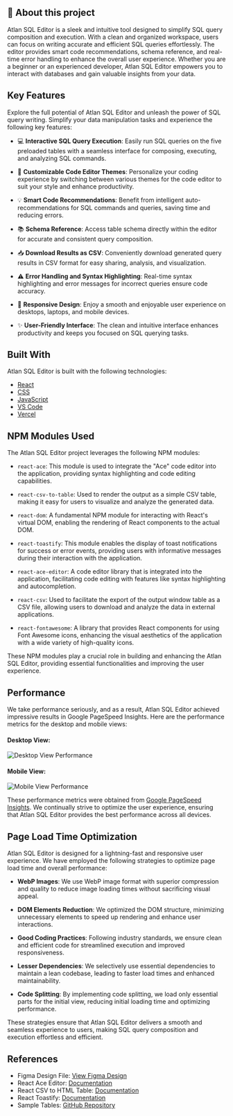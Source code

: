 ## 🚀 About this project

Atlan SQL Editor is a sleek and intuitive tool designed to simplify SQL query composition and execution. With a clean and organized workspace, users can focus on writing accurate and efficient SQL queries effortlessly. The editor provides smart code recommendations, schema reference, and real-time error handling to enhance the overall user experience. Whether you are a beginner or an experienced developer, Atlan SQL Editor empowers you to interact with databases and gain valuable insights from your data.

## Key Features

Explore the full potential of Atlan SQL Editor and unleash the power of SQL query writing. Simplify your data manipulation tasks and experience the following key features:

- 💻 **Interactive SQL Query Execution**: Easily run SQL queries on the five preloaded tables with a seamless interface for composing, executing, and analyzing SQL commands.

- 🎨 **Customizable Code Editor Themes**: Personalize your coding experience by switching between various themes for the code editor to suit your style and enhance productivity.

- 💡 **Smart Code Recommendations**: Benefit from intelligent auto-recommendations for SQL commands and queries, saving time and reducing errors.

- 📚 **Schema Reference**: Access table schema directly within the editor for accurate and consistent query composition.

- 📥 **Download Results as CSV**: Conveniently download generated query results in CSV format for easy sharing, analysis, and visualization.

- ⚠️ **Error Handling and Syntax Highlighting**: Real-time syntax highlighting and error messages for incorrect queries ensure code accuracy.

- 📱 **Responsive Design**: Enjoy a smooth and enjoyable user experience on desktops, laptops, and mobile devices.

- ✨ **User-Friendly Interface**: The clean and intuitive interface enhances productivity and keeps you focused on SQL querying tasks.

## Built With

Atlan SQL Editor is built with the following technologies:

- [React](https://react.dev/)
- [CSS](https://developer.mozilla.org/en-US/docs/Web/CSS)
- [JavaScript](https://developer.mozilla.org/en-US/docs/Web/JavaScript)
- [VS Code](https://code.visualstudio.com/)
- [Vercel](https://vercel.com/)

## NPM Modules Used

The Atlan SQL Editor project leverages the following NPM modules:

- `react-ace`: This module is used to integrate the "Ace" code editor into the application, providing syntax highlighting and code editing capabilities.

- `react-csv-to-table`: Used to render the output as a simple CSV table, making it easy for users to visualize and analyze the generated data.

- `react-dom`: A fundamental NPM module for interacting with React's virtual DOM, enabling the rendering of React components to the actual DOM.

- `react-toastify`: This module enables the display of toast notifications for success or error events, providing users with informative messages during their interaction with the application.

- `react-ace-editor`: A code editor library that is integrated into the application, facilitating code editing with features like syntax highlighting and autocompletion.

- `react-csv`: Used to facilitate the export of the output window table as a CSV file, allowing users to download and analyze the data in external applications.

- `react-fontawesome`: A library that provides React components for using Font Awesome icons, enhancing the visual aesthetics of the application with a wide variety of high-quality icons.

These NPM modules play a crucial role in building and enhancing the Atlan SQL Editor, providing essential functionalities and improving the user experience.

## Performance

We take performance seriously, and as a result, Atlan SQL Editor achieved impressive results in Google PageSpeed Insights. Here are the performance metrics for the desktop and mobile views:

#### Desktop View:
![Desktop View Performance](https://i.ibb.co/nDKB26Q/desktop-view.png)

#### Mobile View:
![Mobile View Performance](https://i.ibb.co/P4WK0WC/mv-2.png)

These performance metrics were obtained from [Google PageSpeed Insights](https://pagespeed.web.dev/analysis/https-atlan-sql-editor-git-main-iamkrati22-vercel-app/93oqrn4v92?form_factor=desktop). We continually strive to optimize the user experience, ensuring that Atlan SQL Editor provides the best performance across all devices.

## Page Load Time Optimization

Atlan SQL Editor is designed for a lightning-fast and responsive user experience. We have employed the following strategies to optimize page load time and overall performance:

- **WebP Images**: We use WebP image format with superior compression and quality to reduce image loading times without sacrificing visual appeal.

- **DOM Elements Reduction**: We optimized the DOM structure, minimizing unnecessary elements to speed up rendering and enhance user interactions.

- **Good Coding Practices**: Following industry standards, we ensure clean and efficient code for streamlined execution and improved responsiveness.

- **Lesser Dependencies**: We selectively use essential dependencies to maintain a lean codebase, leading to faster load times and enhanced maintainability.

- **Code Splitting**: By implementing code splitting, we load only essential parts for the initial view, reducing initial loading time and optimizing performance.

These strategies ensure that Atlan SQL Editor delivers a smooth and seamless experience to users, making SQL query composition and execution effortless and efficient.

## References

- Figma Design File: [View Figma Design](https://www.figma.com/file/t4xS2MWyUmeaSTHdGaweU5/Untitled?type=design&node-id=0%3A1&mode=design&t=yRaaTLkUdvntXHFq-1)
- React Ace Editor: [Documentation](https://www.npmjs.com/package/react-ace)
- React CSV to HTML Table: [Documentation](https://www.npmjs.com/package/react-csv-to-table)
- React Toastify: [Documentation](https://www.npmjs.com/package/react-toastify)
- Sample Tables: [GitHub Repository](https://github.com/graphql-compose/graphql-compose-examples/tree/master/examples/northwind/data/csv)
